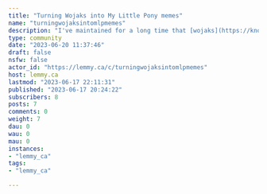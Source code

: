 ```yaml
---
title: "Turning Wojaks into My Little Pony memes" 
name: "turningwojaksintomlpmemes"
description: "I've maintained for a long time that [wojaks](https://knowyourmeme.com/memes/wojak) aren't exactly additive to memes and in fact are just an unnecessary eyesore. Even something like My Little Pony could deliver more meaningful expression.So I turn wojak memes into memes featuring My Little Pony."
type: community
date: "2023-06-20 11:37:46"
draft: false
nsfw: false
actor_id: "https://lemmy.ca/c/turningwojaksintomlpmemes"
host: lemmy.ca
lastmod: "2023-06-17 22:11:31"
published: "2023-06-17 20:24:22"
subscribers: 8
posts: 7
comments: 0
weight: 7
dau: 0
wau: 0
mau: 0
instances:
- "lemmy_ca"
tags: 
- "lemmy_ca"

---
```

